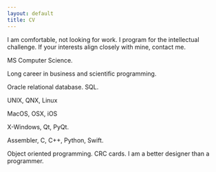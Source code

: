 ```yaml
---
layout: default
title: CV
---
```


I am comfortable, not looking for work.  I program for the intellectual challenge.  If your interests align closely with mine, contact me.

MS Computer Science.

Long career in business and scientific programming.

Oracle relational database.  SQL.

UNIX, QNX, Linux

MacOS, OSX, iOS

X-Windows, Qt, PyQt.

Assembler, C, C++, Python, Swift.

Object oriented programming.  CRC cards.  I am a better designer than a programmer.


